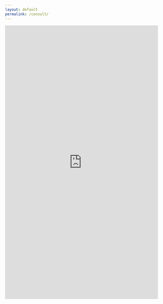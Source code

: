 ```yaml
---
layout: default
permalink: /consult/
---
```


<iframe src="https://topmate.io/rishabhmisra" width="100%" height="900px" style="border:none;"></iframe>
